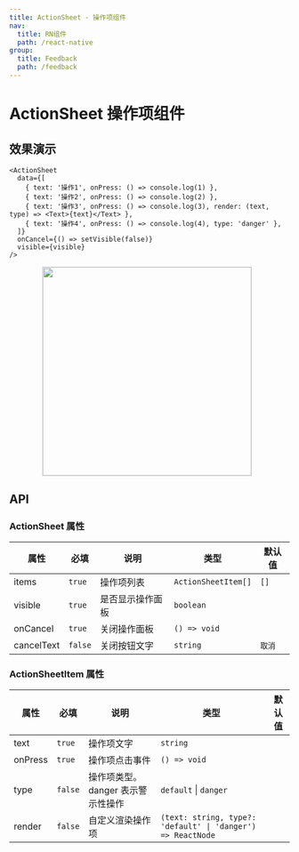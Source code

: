 ```yaml
---
title: ActionSheet - 操作项组件
nav:
  title: RN组件
  path: /react-native
group:
  title: Feedback
  path: /feedback
---
```


# ActionSheet 操作项组件

## 效果演示

```tsx | pure
<ActionSheet
  data={[
    { text: '操作1', onPress: () => console.log(1) },
    { text: '操作2', onPress: () => console.log(2) },
    { text: '操作3', onPress: () => console.log(3), render: (text, type) => <Text>{text}</Text> },
    { text: '操作4', onPress: () => console.log(4), type: 'danger' },
  ]}
  onCancel={() => setVisible(false)}
  visible={visible}
/>
```

<center>
  <figure>
    <img
      alt=""
      src="https://td-dev-public.oss-cn-hangzhou.aliyuncs.com/maoyes-app/1609071284389640582.gif"
      style="width: 375px; margin-right: 10px; border: 1px solid #ddd;"
    />
  </figure>
</center>

## API

### ActionSheet 属性

| 属性       | 必填    | 说明             | 类型                | 默认值 |
| ---------- | ------- | ---------------- | ------------------- | ------ |
| items      | `true`  | 操作项列表       | `ActionSheetItem[]` | `[]`   |
| visible    | `true`  | 是否显示操作面板 | `boolean`           |        |
| onCancel   | `true`  | 关闭操作面板     | `() => void`        |        |
| cancelText | `false` | 关闭按钮文字     | `string`            | `取消` |

### ActionSheetItem 属性

| 属性 | 必填 | 说明 | 类型 | 默认值 |
| --- | --- | --- | --- | --- |
| text | `true` | 操作项文字 | `string` |  |
| onPress | `true` | 操作项点击事件 | `() => void` |  |
| type | `false` | 操作项类型。danger 表示警示性操作 | `default` \| `danger` |  |
| render | `false` | 自定义渲染操作项 | `(text: string, type?: 'default' \| 'danger') => ReactNode` |  |
